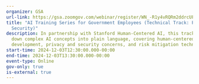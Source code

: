 ```yaml
---
organizer: GSA
url-link: https://gsa.zoomgov.com/webinar/register/WN_-R1y4vRQRm2ddrcUFbj7Rw#/registration
title: "AI Training Series for Government Employees (Technical Track: Privacy &
  Security)"
description: In partnership with Stanford Human-Centered AI, this track breaks
  down complex AI concepts into plain language, covering human-centered AI
  development, privacy and security concerns, and risk mitigation techniques.
start-time: 2024-12-03T12:30:00.000-00:00
end-time: 2024-12-03T13:30:00.000-00:00
event-type: Online
gov-only: true
is-external: true
---
```


